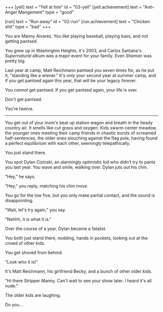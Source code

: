 +++
[yell]
  text = "Yell at him"
  id = "03-yell"
  [yell.achievement]
    text = "Anti-Anger Mangement"
    type = "good"

[run]
  text = "Run away"
  id = "02-run"
  [run.achievement]
    text = "Chicken shit"
    type = "bad"
+++

You are Manny Alvarez. You like playing baseball, playing bass, and not
getting pantsed.

You grew up in Washington Heights, it's 2003, and Carlos Santana's
_Supernatural_ album was a major event for your family. Even _Shaman_
was pretty big.

Last year at camp, Matt Reichmann pantsed you seven times for, as he put
it, "standing like a wiener." It's only your second year at summer camp,
and if you get pantsed again this year, that will be your legacy forever.

You *cannot* get pantsed. If you get pantsed again, your life is over.

Don't get pantsed.

You're twelve.

---

You get out of your mom's beat up station wagon and breath in the heady
country air. It smells like cut grass and oxygen. Kids swarm center
meadow, the younger ones meeting their camp friends in chaotic bursts
of screamed half-sentences, the older ones slouching against the flag
pole, having found a perfect equilibrium with each other, seemingly
telepathically.

You just stand there.

You spot Dylan Cizinski, an alarmingly optimistic kid who didn't try to
pants you last year. You wave and smile, walking over. Dylan juts out
his chin.

"Hey," he says.

"Hey," you reply, matching his chin move.

You go for the low five, but you only make partial contact, and the
sound is disappointing.

"Wait, let's try again," you say.

"Nahhh, it is what it is."

Over the course of a year, Dylan became a fatalist.

You both just stand there, nodding, hands in pockets, looking out at the
crowd of other kids.

You get shoved from behind.

"Look who it is!"

It's Matt Reichmann, his girlfriend Becky, and a bunch of other older
kids.

"Hi there Stripper Manny. Can't wait to see your show later. I heard
it's all nude."

The older kids are laughing.

Do you…
